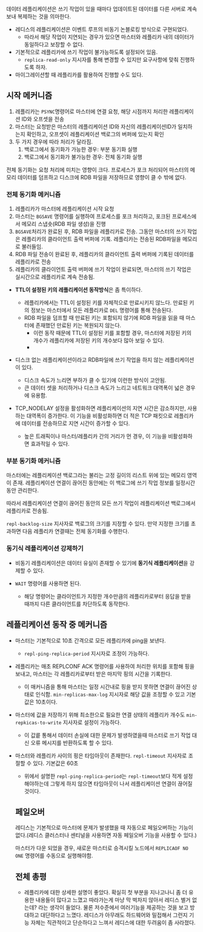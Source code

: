 데이터 레플리케이션은 쓰기 작업이 있을 때마다 업데이트된 데이터를 다른 서버로 계속 보내 복제하는 것을 의마한다.

- 레디스의 레플리케이션은 이벤트 루프의 비동기 논블로킹 방식으로 구현되었다.
  - 따라서 해당 작업이 지연되는 경우가 있으면 마스터와 레플리카 내의 데이터가 동일하다고 보장할 수 없다.
- 기본적으로 레플리카에 쓰기 작업이 불가능하도록 설정되어 있음.
  - `replica-read-only` 지시자를 통해 변경할 수 있지만 요구사항에 맞춰 진행하도록 하자.
- 마이그레이션할 때 레플리카를 활용하여 진행할 수도 있다.

## 시작 메커니즘

1. 레플리카는 `PSYNC`명령어로 마스터에 연결 요청, 해당 시점까지 처리한 레플리케이션 ID와 오프셋을 전송
2. 마스터는 요청받은 마스터의 레플리케이션 ID와 자신의 레플리케이션ID가 일치하는지 확인하고, 오프셋이 레플리케이션 백로그의 버퍼에 있는지 확인
3. 두 가지 경우에 따라 처리가 달라짐.
   1. 백로그에서 동기화가 가능한 경우: 부분 동기화 실행
   2. 백로그에서 동기화가 불가능한 경우: 전체 동기화 실행

전체 동기화는 요청 처리에 미치는 영향이 크다. 프로세스가 포크 처리되어 마스터의 메모리 데이터를 덤프하고 디스크에 RDB 파일을 저장하므로 영향이 클 수 밖에 없다.

### 전체 동기화 메커니즘

1. 레플리카가 마스터에 레플리케이션 시작 요청
2. 마스터는 `BGSAVE` 명령어를 실행하여 프로세스를 포크 처리하고, 포크된 프로세스에서 메모리 스냅숏(RDB 파일 생성)을 진행
3. `BGSAVE`처리가 완료된 후, RDB 파일을 레플리카로 전송. 그동안 마스터의 쓰기 작업은 레플리카의 클라이언트 출력 버퍼에 기록. 레플리카는 전송된 RDB파일을 메모리로 불러들임.
4. RDB 파일 전송이 완료된 후, 레플리카의 클라이언트 출력 버퍼에 기록된 데이터를 레플리카로 전송
5. 레플리카의 클라이언트 출력 버퍼에 쓰기 작업이 완료되면, 마스터의 쓰기 작업은 실시간으로 레플리카로 계속 전송됨.

- **TTL이 설정된 키의 레플리케이션 동작방식**은 좀 특이하다.
  - 레플리카에서는 TTL이 설정된 키를 자체적으로 만료시키지 않느다. 만료된 키의 정보는 마스터에서 모든 레플리카로 `DEL` 명령어를 통해 전송된다.
  - RDB 파일을 덤프할 때 만료된 키는 포함되지 않기에 RDB 파일을 읽을 때 마스터에 존재했던 만료된 키는 복원되지 않는다.
    - 이런 동작 때문에 TTL이 설정된 키를 포함할 경우, 마스터에 저장된 키의 개수가 레플리카에 저장된 키의 개수보다 많아 보일 수 있다.
    - 

- 디스크 없는 레플리케이션이라고 RDB파일에 쓰기 작업을 하지 않는 레플리케이션이 있다. 
  - 디스크 속도가 느리면 부하가 클 수 있기에 이런한 방식이 고안됨.
  - 큰 데이터 셋을 처리하거나 디스크 속도가 느리고 네트워크 대역폭이 넓은 경우에 유용함.

- TCP_NODELAY 설정을 활성화하면 레플리케이션의 지연 시간은 감소하지만, 사용하는 대역폭이 증가한다. 이 기능을 비활성화하면 더 적은 TCP 패킷으로 레플리카에 데이터를 전송하므로 지연 시간이 증가할 수 있다. 
  - 높은 트래픽이나 마스터/레플리카 간의 거리가 먼 경우, 이 기능을 비활성화하면 효과적일 수 있다.
  

### 부분 동기화 메커니즘

마스터에는 레플리케이션 백로그라는 불리는 고정 길이의 리스트 위에 있는 메모리 영역이 존재. 레플리케이션 연결이 끊어진 동안에는 이 백로그에 쓰기 작업 정보를 일정시간 동안 관리한다.

따라서 레플리케이션 연결이 끊어진 동안의 모든 쓰기 작업이 레플리케이션 백로그에서 레플리카로 전송됨.

`repl-backlog-size` 지사자로 백로그의 크기를 지정할 수 있다.
만약 지정한 크기를 초과하면 다음 레플리카 연결때는 전체 동기화를 수행한다.

### 동기식 레플리케이션 강제하기

- 비동기 레플리케이션은 데이터 유실이 존재할 수 있기에 **동기식 레플리케이션**을 강제할 수 있다.

- `WAIT` 명령어를 사용하면 된다.
  - 해당 명령어는 클라이언트가 지정한 개수만큼의 레플리카로부터 응답을 받을 때까지 다른 클라이언트를 차단하도록 동작한다.

## 레플리케이션 동작 중 메커니즘

- 마스터는 기본적으로 10초 간격으로 모든 레플리카에 ping을 보낸다.
  - `repl-ping-replica-period` 지시자로 조정이 가능하다.
- 레플리카는 매초 REPLCONF ACK <offset> 명령어를 사용하여 처리한 위치를 포함해 핑을 보내고, 마스터는 각 레플리카로부터 받은 마지막 핑의 시간을 기록한다.
  - 이 매커니즘을 통해 마스터는 일정 시간내로 핑을 받지 못하면 연결이 끊어진 상태로 인식함. `min-replicas-max-log` 지시자로 해당 값을 조정할 수 있고 기본값은 10초이다.
- 마스터에 값을 저장하기 위해 최소한으로 필요한 연결 상태의 레플리카 개수도 `min-repkicas-to-write` 지사자로 설정이 가능하다.
  - 이 값릍 통해서 데이터 손실에 대한 문제가 발생하였을때 마스터로 쓰기 작업 대신 오류 메시지를 반환하도록 할 수 있다.
- 마스터와 레플리카 사이의 핑은 타임아웃이 존재한다. `repl-timeout` 지사자로 조절할 수 있다. 기본값은 60초
  - 위에서 설명한 `repl-ping-replica-period`는 `repl-timeout`보다 적게 설정해야하는데 그렇게 하지 않으면 타임아웃이 나서 레플리케이션 연결이 끊어질 것이다.
  

  ## 페일오버

  레디스는 기본적으로 마스터에 문제가 발생했을 때 자동으로 페일오버하는 기능이 없다.(레디스 클러스터나 센티널을 사용하면 자동 페일오버 기능을 사용할 수 있다.)

  마스터가 다운 되었을 경우, 새로운 마스터로 승격시킬 노드에서 `REPLICAOF NO ONE` 명령어를 수동으로 실행해야함. 



  ## 전체 총평

  - 레플리카에 대한 상세한 설명이 좋았다. 확실히 첫 부분을 지나고나니 좀 더 유용한 내용들이 많다고 느꼈고 따라가는게 마냥 막 벅차지 않아서 레디스 별거 없는데? 라는 생각이 들었다. 물론 저수준에서 여러기능을 제공하는 것을 보고 방대하고 대단하다고 느꼈다. 레디스가 아무래도 하드웨어와 밀접해서 그런지 기능 자체는 직관적이고 단순하다고 느껴서 레디스에 대한 두려움이 좀 사라졌다.

